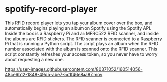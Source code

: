 # spotify-record-player
This RFID record player lets you tap your album cover over the box, and automatically begins playing an album on Spotify using the Spotify API. Inside the box is a Raspberry Pi and an MFRC522 RFID scanner, and inside the albums are RFID stickers. The RFID scanner is connected to a Raspberry Pi that is running a Python script. The script plays an album when the RFID number associated with the album is scanned onto the RFID scanner. This script constantly refreshes your access token, so you never have to worry about requesting a new one.

https://user-images.githubusercontent.com/80371052/160514056-48ce6b12-1848-49d5-abe7-5c1f46e8aa87.mov

